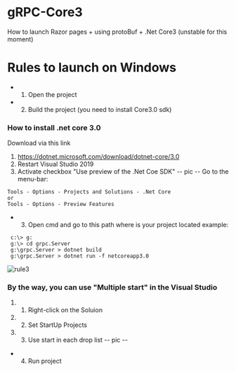# gRPC-Core3
How to launch Razor pages + using protoBuf + .Net Core3 (unstable for this moment)

# Rules to launch on Windows 
* 1. Open the project
* 2. Build the project 
(you need to install Core3.0 sdk)
### How to install .net core 3.0 
Download via this link
  1. https://dotnet.microsoft.com/download/dotnet-core/3.0
  1. Restart Visual Studio 2019
  1. Activate checkbox "Use preview of the .Net Coe SDK" 
-- pic --
Go to the menu-bar: 
```
Tools - Options - Projects and Solutions - .Net Core
or
Tools - Options - Preview Features 
```

* 3. Open cmd and go to this path where is your project located
example: 
```
 c:\> g:
 g:\> cd grpc.Server
 g:\grpc.Server > dotnet build
 g:\grpc.Server > dotnet run -f netcoreapp3.0
```

![rule3](https://user-images.githubusercontent.com/41151124/61174065-e31b9a00-a5a3-11e9-83c7-198b2bdc06ae.png)

### By the way, you can use "Multiple start" in the Visual Studio 
 1. 1. Right-click on the Soluion  
 1. 2. Set StartUp Projects
 1. 3. Use start in each drop list 
-- pic --   
* 4. Run project 
 
